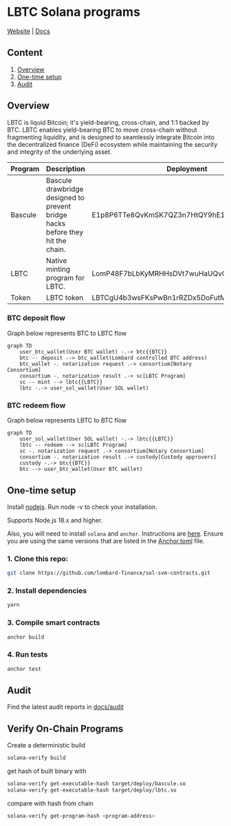 # LBTC Solana programs

[Website](https://www.lombard.finance/) | [Docs](https://docs.lombard.finance/)

## Content
1. [Overview](https://github.com/lombard-finance/sol-svm-contracts?tab=readme-ov-file#overview)
2. [One-time setup](https://github.com/lombard-finance/sol-svm-contracts?tab=readme-ov-file#one-time-setup)
3. [Audit](https://github.com/lombard-finance/sol-svm-contracts?tab=readme-ov-file#audit)

## Overview
LBTC is liquid Bitcoin; it's yield-bearing, cross-chain, and 1:1 backed by BTC. LBTC enables yield-bearing BTC to move cross-chain without fragmenting liquidity, and is designed to seamlessly integrate Bitcoin into the decentralized finance (DeFi) ecosystem while maintaining the security and integrity of the underlying asset.

| Program   | Description | Deployment                                                                                                                           |
|------------------|----------------------------------------------------------------------------------------------------------------------------------------|-|
| Bascule          | Bascule drawbridge designed to prevent bridge hacks before they hit the chain.                                                         | E1p8P6TTe8QvKmSK7QZ3n7HtQY9hE1p9JrCwLrXnPUfn |
| LBTC             | Native minting program for LBTC.                                                                                                 | LomP48F7bLbKyMRHHsDVt7wuHaUQvQnVVspjcbfuAek |
| Token | LBTC token | LBTCgU4b3wsFKsPwBn1rRZDx5DoFutM6RPiEt1TPDsY |

### BTC deposit flow
Graph below represents BTC to LBTC flow

```mermaid
graph TD
    user_btc_wallet(User BTC wallet) -.-> btc{{BTC}}
    btc -- deposit --> btc_wallet(Lombard controlled BTC address)
    btc_wallet -. notarization request .-> consortium[Notary Consortium]
    consortium -. notarization result .-> sc[LBTC Program]
    sc -- mint --> lbtc{{LBTC}}
    lbtc -.-> user_sol_wallet(User SOL wallet)
```

### BTC redeem flow
Graph below represents LBTC to BTC flow
```mermaid
graph TD
    user_sol_wallet(User SOL wallet) -.-> lbtc{{LBTC}}
    lbtc -- redeem --> sc[LBTC Program]
    sc -. notarization request .-> consortium[Notary Consortium]
    consortium -. notarization result .-> custody[Custody approvers]
    custody -.-> btc{{BTC}}
    btc --> user_btc_wallet(User BTC wallet)
```

## One-time setup

Install [nodejs](https://nodejs.org/en/download/package-manager). Run node -v to check your installation.

Supports Node.js 18.x and higher.

Also, you will need to install `solana` and `anchor`. Instructions are [here](https://www.anchor-lang.com/docs/installation). Ensure you are using the same versions that are listed in the [Anchor.toml](https://github.com/lombard-finance/sol-svm-contracts/tree/main/Anchor.toml) file.

### 1. Clone this repo:
```bash
git clone https://github.com/lombard-finance/sol-svm-contracts.git
```
### 2. Install dependencies
```bash
yarn
```

### 3. Compile smart contracts

```bash
anchor build
```

### 4. Run tests

```bash
anchor test
```

## Audit

Find the latest audit reports in [docs/audit](https://github.com/lombard-finance/sol-svm-contracts/tree/main/docs/audit)


## Verify On-Chain Programs

Create a deterministic build

```bash
solana-verify build
```

get hash of built binary with

```bash
solana-verify get-executable-hash target/deploy/bascule.so
solana-verify get-executable-hash target/deploy/lbtc.so
```

compare with hash from chain

```bash
solana-verify get-program-hash <program-address>
```